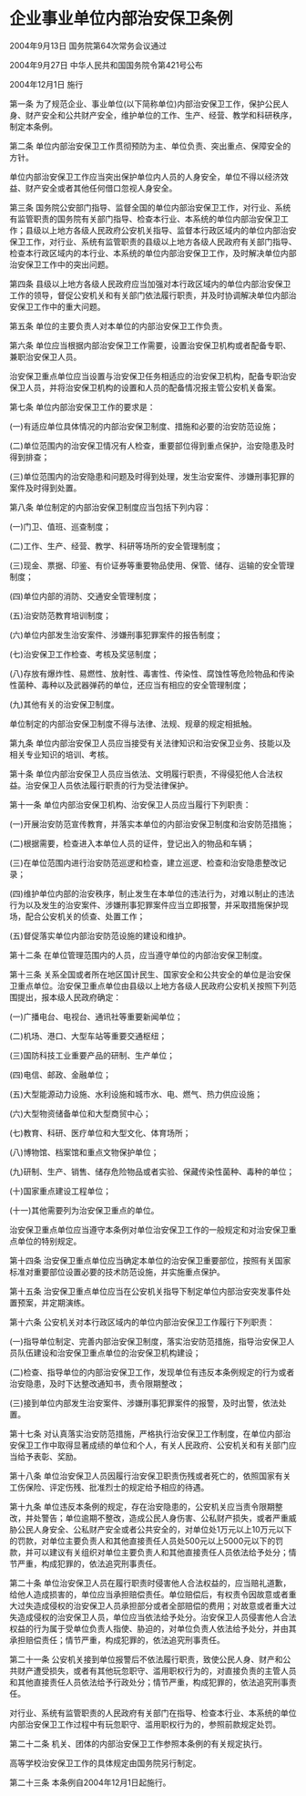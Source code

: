 # 企业事业单位内部治安保卫条例

2004年9月13日 国务院第64次常务会议通过

2004年9月27日 中华人民共和国国务院令第421号公布

2004年12月1日 施行

第一条 为了规范企业、事业单位(以下简称单位)内部治安保卫工作，保护公民人身、财产安全和公共财产安全，维护单位的工作、生产、经营、教学和科研秩序，制定本条例。

第二条 单位内部治安保卫工作贯彻预防为主、单位负责、突出重点、保障安全的方针。

单位内部治安保卫工作应当突出保护单位内人员的人身安全，单位不得以经济效益、财产安全或者其他任何借口忽视人身安全。

第三条 国务院公安部门指导、监督全国的单位内部治安保卫工作，对行业、系统有监管职责的国务院有关部门指导、检查本行业、本系统的单位内部治安保卫工作；县级以上地方各级人民政府公安机关指导、监督本行政区域内的单位内部治安保卫工作，对行业、系统有监管职责的县级以上地方各级人民政府有关部门指导、检查本行政区域内的本行业、本系统的单位内部治安保卫工作，及时解决单位内部治安保卫工作中的突出问题。

第四条 县级以上地方各级人民政府应当加强对本行政区域内的单位内部治安保卫工作的领导，督促公安机关和有关部门依法履行职责，并及时协调解决单位内部治安保卫工作中的重大问题。

第五条 单位的主要负责人对本单位的内部治安保卫工作负责。

第六条 单位应当根据内部治安保卫工作需要，设置治安保卫机构或者配备专职、兼职治安保卫人员。

治安保卫重点单位应当设置与治安保卫任务相适应的治安保卫机构，配备专职治安保卫人员，并将治安保卫机构的设置和人员的配备情况报主管公安机关备案。

第七条 单位内部治安保卫工作的要求是：

(一)有适应单位具体情况的内部治安保卫制度、措施和必要的治安防范设施；

(二)单位范围内的治安保卫情况有人检查，重要部位得到重点保护，治安隐患及时得到排查；

(三)单位范围内的治安隐患和问题及时得到处理，发生治安案件、涉嫌刑事犯罪的案件及时得到处置。

第八条 单位制定的内部治安保卫制度应当包括下列内容：

(一)门卫、值班、巡查制度；

(二)工作、生产、经营、教学、科研等场所的安全管理制度；

(三)现金、票据、印鉴、有价证券等重要物品使用、保管、储存、运输的安全管理制度；

(四)单位内部的消防、交通安全管理制度；

(五)治安防范教育培训制度；

(六)单位内部发生治安案件、涉嫌刑事犯罪案件的报告制度；

(七)治安保卫工作检查、考核及奖惩制度；

(八)存放有爆炸性、易燃性、放射性、毒害性、传染性、腐蚀性等危险物品和传染性菌种、毒种以及武器弹药的单位，还应当有相应的安全管理制度；

(九)其他有关的治安保卫制度。

单位制定的内部治安保卫制度不得与法律、法规、规章的规定相抵触。

第九条 单位内部治安保卫人员应当接受有关法律知识和治安保卫业务、技能以及相关专业知识的培训、考核。

第十条 单位内部治安保卫人员应当依法、文明履行职责，不得侵犯他人合法权益。治安保卫人员依法履行职责的行为受法律保护。

第十一条 单位内部治安保卫机构、治安保卫人员应当履行下列职责：

(一)开展治安防范宣传教育，并落实本单位的内部治安保卫制度和治安防范措施；

(二)根据需要，检查进入本单位人员的证件，登记出入的物品和车辆；

(三)在单位范围内进行治安防范巡逻和检查，建立巡逻、检查和治安隐患整改记录；

(四)维护单位内部的治安秩序，制止发生在本单位的违法行为，对难以制止的违法行为以及发生的治安案件、涉嫌刑事犯罪案件应当立即报警，并采取措施保护现场，配合公安机关的侦查、处置工作；

(五)督促落实单位内部治安防范设施的建设和维护。

第十二条 在单位管理范围内的人员，应当遵守单位的内部治安保卫制度。

第十三条 关系全国或者所在地区国计民生、国家安全和公共安全的单位是治安保卫重点单位。治安保卫重点单位由县级以上地方各级人民政府公安机关按照下列范围提出，报本级人民政府确定：

(一)广播电台、电视台、通讯社等重要新闻单位；

(二)机场、港口、大型车站等重要交通枢纽；

(三)国防科技工业重要产品的研制、生产单位；

(四)电信、邮政、金融单位；

(五)大型能源动力设施、水利设施和城市水、电、燃气、热力供应设施；

(六)大型物资储备单位和大型商贸中心；

(七)教育、科研、医疗单位和大型文化、体育场所；

(八)博物馆、档案馆和重点文物保护单位；

(九)研制、生产、销售、储存危险物品或者实验、保藏传染性菌种、毒种的单位；

(十)国家重点建设工程单位；

(十一)其他需要列为治安保卫重点的单位。

治安保卫重点单位应当遵守本条例对单位治安保卫工作的一般规定和对治安保卫重点单位的特别规定。

第十四条 治安保卫重点单位应当确定本单位的治安保卫重要部位，按照有关国家标准对重要部位设置必要的技术防范设施，并实施重点保护。

第十五条 治安保卫重点单位应当在公安机关指导下制定单位内部治安突发事件处置预案，并定期演练。

第十六条 公安机关对本行政区域内的单位内部治安保卫工作履行下列职责：

(一)指导单位制定、完善内部治安保卫制度，落实治安防范措施，指导治安保卫人员队伍建设和治安保卫重点单位的治安保卫机构建设；

(二)检查、指导单位的内部治安保卫工作，发现单位有违反本条例规定的行为或者治安隐患，及时下达整改通知书，责令限期整改；

(三)接到单位内部发生治安案件、涉嫌刑事犯罪案件的报警，及时出警，依法处置。

第十七条 对认真落实治安防范措施，严格执行治安保卫工作制度，在单位内部治安保卫工作中取得显著成绩的单位和个人，有关人民政府、公安机关和有关部门应当给予表彰、奖励。

第十八条 单位治安保卫人员因履行治安保卫职责伤残或者死亡的，依照国家有关工伤保险、评定伤残、批准烈士的规定给予相应的待遇。

第十九条 单位违反本条例的规定，存在治安隐患的，公安机关应当责令限期整改，并处警告；单位逾期不整改，造成公民人身伤害、公私财产损失，或者严重威胁公民人身安全、公私财产安全或者公共安全的，对单位处1万元以上10万元以下的罚款，对单位主要负责人和其他直接责任人员处500元以上5000元以下的罚款，并可以建议有关组织对单位主要负责人和其他直接责任人员依法给予处分；情节严重，构成犯罪的，依法追究刑事责任。

第二十条 单位治安保卫人员在履行职责时侵害他人合法权益的，应当赔礼道歉，给他人造成损害的，单位应当承担赔偿责任。单位赔偿后，有权责令因故意或者重大过失造成侵权的治安保卫人员承担部分或者全部赔偿的费用；对故意或者重大过失造成侵权的治安保卫人员，单位应当依法给予处分。治安保卫人员侵害他人合法权益的行为属于受单位负责人指使、胁迫的，对单位负责人依法给予处分，并由其承担赔偿责任；情节严重，构成犯罪的，依法追究刑事责任。

第二十一条 公安机关接到单位报警后不依法履行职责，致使公民人身、财产和公共财产遭受损失，或者有其他玩忽职守、滥用职权行为的，对直接负责的主管人员和其他直接责任人员依法给予行政处分；情节严重，构成犯罪的，依法追究刑事责任。

对行业、系统有监管职责的人民政府有关部门在指导、检查本行业、本系统的单位内部治安保卫工作过程中有玩忽职守、滥用职权行为的，参照前款规定处罚。

第二十二条 机关、团体的内部治安保卫工作参照本条例的有关规定执行。

高等学校治安保卫工作的具体规定由国务院另行制定。

第二十三条 本条例自2004年12月1日起施行。
